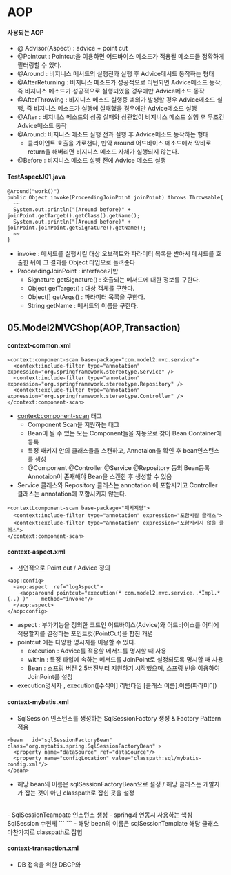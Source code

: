 # AOP

#### 사용되는 AOP
- @ Advisor(Aspect) : advice + point cut
- @Pointcut : Pointcut을 이용하면 어드바이스 메소드가 적용될 메소드들 정확하게 필터링할 수 있다.
- @Around : 비지니스 메서드의 실행전과 실행 후 Advice메서드 동작하는 형태
- @AfterReturning : 비지니스 메소드가 성공적으로 리턴되면 Advice메소드 동작, 즉 비지니스 메소드가 성공적으로 실행되었을 경우에만 Advice메소드 동작
- @AfterThrowing : 비지니스 메소드 실행중 예외가 발생할 경우 Advice메소드 실행, 즉 비지니스 메소드가 실행에 실패했을 경우에만 Advice메소드 실행
- @After : 비지니스 메소드의 성공 실패와 상관없이 비지니스 메소드 실행 후 무조건 Advice메소드 동작
- @Around: 비지니스 메소드 실행 전과 실행 후 Advice메소드 동작하는 형태
  - 클라이언트 호출을 가로챈다, 만약 around 어드바이스 메소드에서 막바로 return을 해버리면 비지니스 메소드 자체가 실행되지 않는다. 
- @Before : 비지니스 메소드 실행 전에 Advice 메소드 실행

#### TestAspectJ01.java
```
@Around("work()")
public Object invoke(ProceedingJoinPoint joinPoint) throws Throwsable{
  ~~
  System.out.println("[Around before)" + joinPoint.getTarget().getClass().getName();
  System.out.println("[Around before)" + joinPoint.joinPoint.getSignature().getName();
  ~~
}
```
- invoke : 메서드를 실행시킬 대상 오브젝트와 파라미터 목록을 받아서 메서드를 호출한 뒤에 그 결과를 Object 타입으로 돌려준다
- ProceedingJoinPoint : interface기반
  -  Signature getSignature() : 호출되는 메서드에 대한 정보를 구한다.
  -  Object getTarget() : 대상 객체를 구한다.
  -  Object[] getArgs() : 파라미터 목록을 구한다. 
  -  String getName : 메서드의 이름을 구한다.

## 05.Model2MVCShop(AOP,Transaction)
#### context-common.xml
```
<context:component-scan base-package="com.model2.mvc.service">
  <context:include-filter type="annotation"	expression="org.springframework.stereotype.Service" />
  <context:include-filter type="annotation"	expression="org.springframework.stereotype.Repository" />
  <context:exclude-filter type="annotation" 	expression="org.springframework.stereotype.Controller" />
</context:component-scan>	
```
- <context:component-scan> 태그
  - Component Scan을 지원하는 태그
  - Bean이 될 수 있는 모든 Component들을 자동으로 찾아 Bean Container에 등록
  - 특정 패키지 안의 클래스들을 스캔하고, Annotaion을 확인 후  bean인스턴스를 생성
  - @Component @Controller @Service @Repository 등의 Bean등록 Annotaion이 존재해야 Bean을 스캔한 후 생성할 수 있음 
- Service 클래스와 Repository 클래스는 annotation 에 포함시키고 Controller 클래스는 annotation에 포함시키지 않는다.
```
<contextLcomponent-scan base-package="패키지명">
  <context:include-filter type="annotation" expression="포함시킬 클래스">
  <context:exclude-filter type="annotation" expression="포함시키지 않을 클래스">
</context:component-scan>
```

#### context-aspect.xml
- 선언적으로 Point cut / Advice 정의
```
<aop:config>
  <aop:aspect  ref="logAspect">
    <aop:around pointcut="execution(* com.model2.mvc.service..*Impl.*(..) )"	method="invoke"/>
  </aop:aspect>
</aop:config>
```
- aspect : 부가기능을 정의한 코드인 어드바이스(Advice)와 어드바이스를 어디에 적용할지를 결정하는 포인트컷(PointCut)을 합친 개념
- pointcut 에는 다양한 명시자를 이용할 수 있다.
  - execution : Advice를 적용할 메서드를 명시할 때 사용
  - within : 특정 타입에 속하는 메서드를 JoinPoint로 설정되도록 명시할 때 사용
  - Bean : 스프링 버전 2.5버전부터 지원하기 시작했으며, 스프링 빈을 이용하여 JoinPoint를 설정
- execution명시자 , execution([수식어] 리턴타임 [클래스 이름].이름(파라미터)

#### context-mybatis.xml
- SqlSession 인스턴스를 생성하는 SqlSessionFactory 생성 & Factory Pattern 적용
```
<bean 	id="sqlSessionFactoryBean" class="org.mybatis.spring.SqlSessionFactoryBean" >
  <property name="dataSource" ref="dataSource"/>
  <property name="configLocation" value="classpath:sql/mybatis-config.xml"/>
</bean>
```
- 해당 bean의 이름은 sqlSessionFactoryBean으로 설정 / 해당 클래스는 개발자가 잡는 것이 아닌 classpath로 잡힌 곳을 설정
<br/>
- SqlSessionTeampate 인스턴스 생성
- spring과 연동시 사용하는 핵심 SqlSession 수현체
```
<bean		id="sqlSessionTemplate"	class="org.mybatis.spring.SqlSessionTemplate" >		
  <constructor-arg ref="sqlSessionFactoryBean"/>
</bean>
```
- 해당 bean의 이름은 sqlSessionTemplate 해당 클래스 마찬가지로 classpath로 잡힘

#### context-transaction.xml
- DB 접속을 위한 DBCP와 
